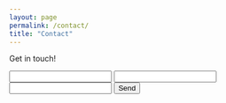 ```yaml
---
layout: page
permalink: /contact/
title: "Contact"
---
```


Get in touch!

<form action="https://getform.io/f/8936829c-cd06-4e04-b409-a405a44f1c9f" method="POST">
    <input type="text" name="name">
    <input type="email" name="email">
    <input type="text" name="message">
    <!-- select field handle --> 
    <button type="submit">Send</button>
</form>
